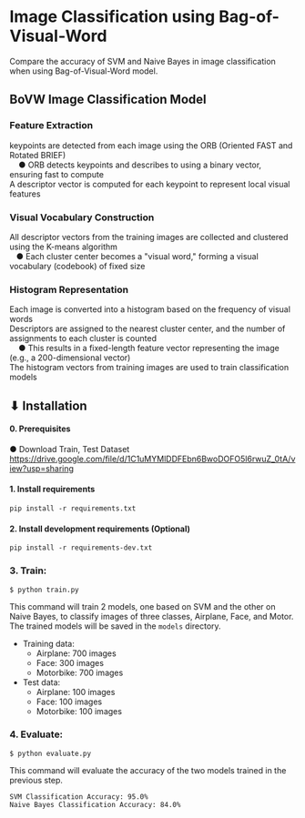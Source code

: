# Image Classification using Bag-of-Visual-Word
Compare the accuracy of SVM and Naive Bayes in image classification when using Bag-of-Visual-Word model.

## BoVW Image Classification Model
### Feature Extraction
keypoints are detected from each image using the ORB (Oriented FAST and Rotated BRIEF)<br>
&nbsp;&nbsp;&nbsp; ● ORB detects keypoints and describes to using a binary vector, ensuring fast to compute<br>
A descriptor vector is computed for each keypoint to represent local visual features<br>

### Visual Vocabulary Construction
All descriptor vectors from the training images are collected and clustered using the K-means algorithm<br>
&nbsp;&nbsp;&nbsp;● Each cluster center becomes a "visual word," forming a visual vocabulary (codebook) of fixed size<br>

### Histogram Representation
Each image is converted into a histogram based on the frequency of visual words<br>
Descriptors are assigned to the nearest cluster center, and the number of assignments to each cluster is counted<br>
&nbsp;&nbsp;&nbsp; ● This results in a fixed-length feature vector representing the image (e.g., a 200-dimensional vector)<br>
The histogram vectors from training images are used to train classification models<br>

## ⬇ Installation

#### 0. Prerequisites
● Download Train, Test Dataset
https://drive.google.com/file/d/1C1uMYMlDDFEbn6BwoDOFO5l6rwuZ_0tA/view?usp=sharing


#### 1. Install requirements
```
pip install -r requirements.txt
```

#### 2. Install development requirements (Optional)
```
pip install -r requirements-dev.txt
```

### 3. Train:
```
$ python train.py
```
This command will train 2 models, one based on SVM and the other on Naive Bayes, to classify images of three classes, Airplane, Face, and Motor. The trained models will be saved in the `models` directory.
- Training data:
    - Airplane: 700 images
    - Face: 300 images
    - Motorbike: 700 images
- Test data:
    - Airplane: 100 images
    - Face: 100 images
    - Motorbike: 100 images
     
### 4. Evaluate:
```
$ python evaluate.py
```
This command will evaluate the accuracy of the two models trained in the previous step.
```text
SVM Classification Accuracy: 95.0%
Naive Bayes Classification Accuracy: 84.0%
```
